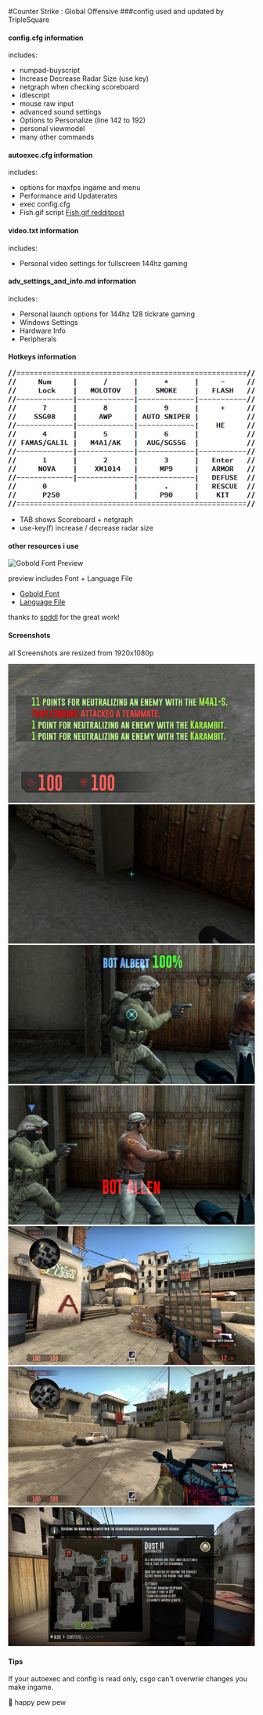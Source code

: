 #Counter Strike : Global Offensive
###config used and updated by TripleSquare

#### config.cfg information

includes:
+ numpad-buyscript
+ Increase Decrease Radar Size (use key)
+ netgraph when checking scoreboard
+ idlescript
+ mouse raw input
+ advanced sound settings
+ Options to Personalize (line 142 to 192)
+ personal viewmodel
+ many other commands 


#### autoexec.cfg information

includes:
+ options for maxfps ingame and menu
+ Performance and Updaterates
+ exec config.cfg
+ Fish.gif script [Fish.gif redditpost](https://www.reddit.com/r/GlobalOffensive/comments/3vs3yi/ingame_csgo_fishgif_bind/)


#### video.txt information

includes:
+ Personal video settings for fullscreen 144hz gaming


#### adv_settings_and_info.md information

includes:
+ Personal launch options for 144hz 128 tickrate gaming
+ Windows Settings
+ Hardware Info
+ Peripherals  


#### Hotkeys information

![hotkeys](https://raw.githubusercontent.com/TripleSquare/csgo-config/master/screenshots/hotkeys.png)

+ TAB shows Scoreboard + netgraph
+ use-key(f) increase / decrease radar size


#### other resources i use

![Gobold Font Preview](http://fonts.spddl.de/thumbnails/_Gobold.jpg)

preview includes Font + Language File
+ [Gobold Font](http://fonts.spddl.de/#Gobold)
+ [Language File](http://www.spddl.de/csgo_english-txt/csgo_multi-txt)

thanks to [spddl](http://spddl.de/) for the great work!


#### Screenshots

all Screenshots are resized from 1920x1080p

![chat](https://raw.githubusercontent.com/TripleSquare/csgo-config/master/screenshots/chat.jpeg)
![crosshair1](https://raw.githubusercontent.com/TripleSquare/csgo-config/master/screenshots/crosshair1.jpeg)
![crosshair2](https://raw.githubusercontent.com/TripleSquare/csgo-config/master/screenshots/crosshair2.jpeg)
![crosshair3](https://raw.githubusercontent.com/TripleSquare/csgo-config/master/screenshots/crosshair3.jpeg)
![hud_safezonexy_pistolviewmodel](https://raw.githubusercontent.com/TripleSquare/csgo-config/master/screenshots/hud_safezonexy_pistolviewmodel.jpeg)
![hud_safezonexy_rifleviewmodel](https://raw.githubusercontent.com/TripleSquare/csgo-config/master/screenshots/hud_safezonexy_rifleviewmodel.jpeg)
![loadingscreen](https://raw.githubusercontent.com/TripleSquare/csgo-config/master/screenshots/loadingscreen.jpeg)


#### Tips

If your autoexec and config is read only, csgo can't overwrie changes you make ingame.




:gun: happy pew pew 